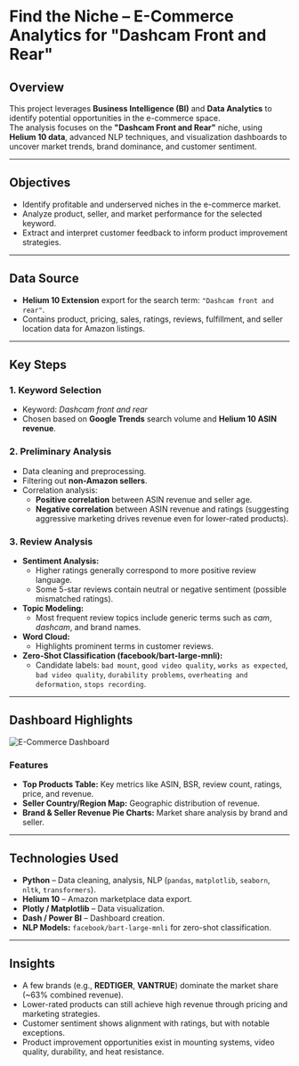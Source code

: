 # **Find the Niche – E-Commerce Analytics for "Dashcam Front and Rear"**

## **Overview**
This project leverages **Business Intelligence (BI)** and **Data Analytics** to identify potential opportunities in the e-commerce space.  
The analysis focuses on the **"Dashcam Front and Rear"** niche, using **Helium 10 data**, advanced NLP techniques, and visualization dashboards to uncover market trends, brand dominance, and customer sentiment.

---

## **Objectives**
- Identify profitable and underserved niches in the e-commerce market.
- Analyze product, seller, and market performance for the selected keyword.
- Extract and interpret customer feedback to inform product improvement strategies.

---

## **Data Source**
- **Helium 10 Extension** export for the search term: `"Dashcam front and rear"`.
- Contains product, pricing, sales, ratings, reviews, fulfillment, and seller location data for Amazon listings.

---

## **Key Steps**
### **1. Keyword Selection**
- Keyword: *Dashcam front and rear*  
- Chosen based on **Google Trends** search volume and **Helium 10 ASIN revenue**.

### **2. Preliminary Analysis**
- Data cleaning and preprocessing.
- Filtering out **non-Amazon sellers**.
- Correlation analysis:
  - **Positive correlation** between ASIN revenue and seller age.
  - **Negative correlation** between ASIN revenue and ratings (suggesting aggressive marketing drives revenue even for lower-rated products).

### **3. Review Analysis**
- **Sentiment Analysis:**  
  - Higher ratings generally correspond to more positive review language.  
  - Some 5-star reviews contain neutral or negative sentiment (possible mismatched ratings).
- **Topic Modeling:**  
  - Most frequent review topics include generic terms such as *cam*, *dashcam*, and brand names.
- **Word Cloud:**  
  - Highlights prominent terms in customer reviews.
- **Zero-Shot Classification (facebook/bart-large-mnli):**  
  - Candidate labels: `bad mount`, `good video quality`, `works as expected`, `bad video quality`, `durability problems`, `overheating and deformation`, `stops recording`.

---

## **Dashboard Highlights**
![E-Commerce Dashboard](Cheese_Fri-08Aug25_17.10_000.png)

### **Features**
- **Top Products Table:** Key metrics like ASIN, BSR, review count, ratings, price, and revenue.
- **Seller Country/Region Map:** Geographic distribution of revenue.
- **Brand & Seller Revenue Pie Charts:** Market share analysis by brand and seller.

---

## **Technologies Used**
- **Python** – Data cleaning, analysis, NLP (`pandas`, `matplotlib`, `seaborn`, `nltk`, `transformers`).
- **Helium 10** – Amazon marketplace data export.
- **Plotly / Matplotlib** – Data visualization.
- **Dash / Power BI** – Dashboard creation.
- **NLP Models:** `facebook/bart-large-mnli` for zero-shot classification.

---

## **Insights**
- A few brands (e.g., **REDTIGER**, **VANTRUE**) dominate the market share (~63% combined revenue).
- Lower-rated products can still achieve high revenue through pricing and marketing strategies.
- Customer sentiment shows alignment with ratings, but with notable exceptions.
- Product improvement opportunities exist in mounting systems, video quality, durability, and heat resistance.

